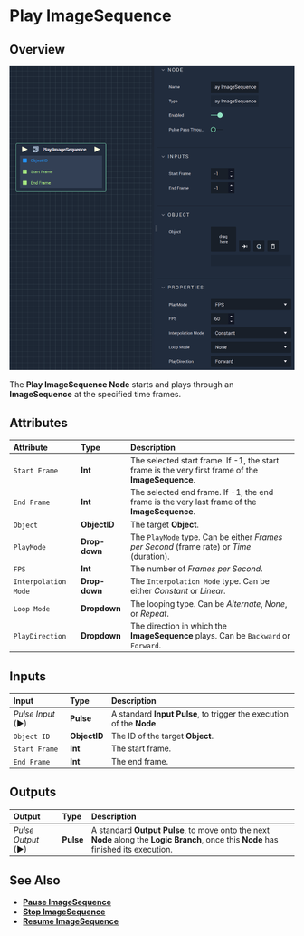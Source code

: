 # Play ImageSequence

## Overview

![The Play ImageSequence Node.](../../../.gitbook/assets/playimagesequence.png)

The **Play ImageSequence Node** starts and plays through an **ImageSequence** at the specified time frames.

## Attributes

| Attribute | Type | Description |
| :--- | :--- | :--- |
| `Start Frame` | **Int** | The selected start frame. If -1, the start frame is the very first frame of the **ImageSequence**. |
| `End Frame` | **Int** | The selected end frame. If -1, the end frame is the very last frame of the **ImageSequence**. |
| `Object` | **ObjectID** | The target **Object**. |
| `PlayMode` | **Drop-down** | The `PlayMode` type. Can be either _Frames per Second_ \(frame rate\) or _Time_ \(duration\). |
| `FPS` | **Int** | The number of _Frames per Second_. |
| `Interpolation Mode` | **Drop-down** | The `Interpolation Mode` type. Can be either _Constant_ or _Linear_. |
| `Loop Mode` | **Dropdown** | The looping type. Can be _Alternate_, _None_, or _Repeat_. |
| `PlayDirection` | **Dropdown** | The direction in which the **ImageSequence** plays. Can be `Backward` or `Forward`. |

## Inputs

| Input | Type | Description |
| :--- | :--- | :--- |
| _Pulse Input_ \(►\) | **Pulse** | A standard **Input Pulse**, to trigger the execution of the **Node**. |
| `Object ID` | **ObjectID** | The ID of the target **Object**. |
| `Start Frame` | **Int** | The start frame. |
| `End Frame` | **Int** | The end frame. |

## Outputs

| Output | Type | Description |
| :--- | :--- | :--- |
| _Pulse Output_ \(►\) | **Pulse** | A standard **Output Pulse**, to move onto the next **Node** along the **Logic Branch**, once this **Node** has finished its execution. |

## See Also

* [**Pause ImageSequence**](pauseimagesequence.md)
* [**Stop ImageSequence**](stopimagesequence.md)
* [**Resume ImageSequence**](resumeimagesequence.md)

